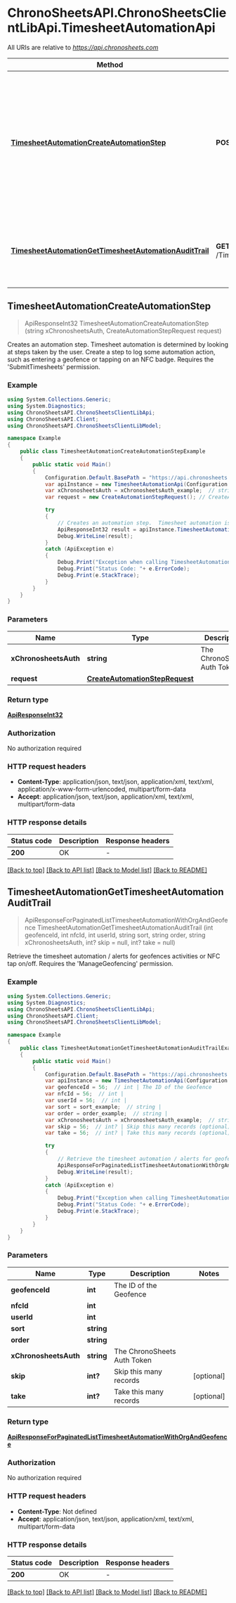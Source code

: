 # ChronoSheetsAPI.ChronoSheetsClientLibApi.TimesheetAutomationApi

All URIs are relative to *https://api.chronosheets.com*

Method | HTTP request | Description
------------- | ------------- | -------------
[**TimesheetAutomationCreateAutomationStep**](TimesheetAutomationApi.md#timesheetautomationcreateautomationstep) | **POST** /TimesheetAutomation/CreateAutomationStep | Creates an automation step.  Timesheet automation is determined by looking at steps taken by the user.  Create a step to log some automation action, such as entering a geofence or tapping on an NFC badge.  Requires the &#39;SubmitTimesheets&#39; permission.
[**TimesheetAutomationGetTimesheetAutomationAuditTrail**](TimesheetAutomationApi.md#timesheetautomationgettimesheetautomationaudittrail) | **GET** /TimesheetAutomation/GetTimesheetAutomationAuditTrail | Retrieve the timesheet automation / alerts for geofences activities or NFC tap on/off.  Requires the &#39;ManageGeofencing&#39; permission.



## TimesheetAutomationCreateAutomationStep

> ApiResponseInt32 TimesheetAutomationCreateAutomationStep (string xChronosheetsAuth, CreateAutomationStepRequest request)

Creates an automation step.  Timesheet automation is determined by looking at steps taken by the user.  Create a step to log some automation action, such as entering a geofence or tapping on an NFC badge.  Requires the 'SubmitTimesheets' permission.

### Example

```csharp
using System.Collections.Generic;
using System.Diagnostics;
using ChronoSheetsAPI.ChronoSheetsClientLibApi;
using ChronoSheetsAPI.Client;
using ChronoSheetsAPI.ChronoSheetsClientLibModel;

namespace Example
{
    public class TimesheetAutomationCreateAutomationStepExample
    {
        public static void Main()
        {
            Configuration.Default.BasePath = "https://api.chronosheets.com";
            var apiInstance = new TimesheetAutomationApi(Configuration.Default);
            var xChronosheetsAuth = xChronosheetsAuth_example;  // string | The ChronoSheets Auth Token
            var request = new CreateAutomationStepRequest(); // CreateAutomationStepRequest | 

            try
            {
                // Creates an automation step.  Timesheet automation is determined by looking at steps taken by the user.  Create a step to log some automation action, such as entering a geofence or tapping on an NFC badge.  Requires the 'SubmitTimesheets' permission.
                ApiResponseInt32 result = apiInstance.TimesheetAutomationCreateAutomationStep(xChronosheetsAuth, request);
                Debug.WriteLine(result);
            }
            catch (ApiException e)
            {
                Debug.Print("Exception when calling TimesheetAutomationApi.TimesheetAutomationCreateAutomationStep: " + e.Message );
                Debug.Print("Status Code: "+ e.ErrorCode);
                Debug.Print(e.StackTrace);
            }
        }
    }
}
```

### Parameters


Name | Type | Description  | Notes
------------- | ------------- | ------------- | -------------
 **xChronosheetsAuth** | **string**| The ChronoSheets Auth Token | 
 **request** | [**CreateAutomationStepRequest**](CreateAutomationStepRequest.md)|  | 

### Return type

[**ApiResponseInt32**](ApiResponseInt32.md)

### Authorization

No authorization required

### HTTP request headers

- **Content-Type**: application/json, text/json, application/xml, text/xml, application/x-www-form-urlencoded, multipart/form-data
- **Accept**: application/json, text/json, application/xml, text/xml, multipart/form-data

### HTTP response details
| Status code | Description | Response headers |
|-------------|-------------|------------------|
| **200** | OK |  -  |

[[Back to top]](#)
[[Back to API list]](../README.md#documentation-for-api-endpoints)
[[Back to Model list]](../README.md#documentation-for-models)
[[Back to README]](../README.md)


## TimesheetAutomationGetTimesheetAutomationAuditTrail

> ApiResponseForPaginatedListTimesheetAutomationWithOrgAndGeofence TimesheetAutomationGetTimesheetAutomationAuditTrail (int geofenceId, int nfcId, int userId, string sort, string order, string xChronosheetsAuth, int? skip = null, int? take = null)

Retrieve the timesheet automation / alerts for geofences activities or NFC tap on/off.  Requires the 'ManageGeofencing' permission.

### Example

```csharp
using System.Collections.Generic;
using System.Diagnostics;
using ChronoSheetsAPI.ChronoSheetsClientLibApi;
using ChronoSheetsAPI.Client;
using ChronoSheetsAPI.ChronoSheetsClientLibModel;

namespace Example
{
    public class TimesheetAutomationGetTimesheetAutomationAuditTrailExample
    {
        public static void Main()
        {
            Configuration.Default.BasePath = "https://api.chronosheets.com";
            var apiInstance = new TimesheetAutomationApi(Configuration.Default);
            var geofenceId = 56;  // int | The ID of the Geofence
            var nfcId = 56;  // int | 
            var userId = 56;  // int | 
            var sort = sort_example;  // string | 
            var order = order_example;  // string | 
            var xChronosheetsAuth = xChronosheetsAuth_example;  // string | The ChronoSheets Auth Token
            var skip = 56;  // int? | Skip this many records (optional) 
            var take = 56;  // int? | Take this many records (optional) 

            try
            {
                // Retrieve the timesheet automation / alerts for geofences activities or NFC tap on/off.  Requires the 'ManageGeofencing' permission.
                ApiResponseForPaginatedListTimesheetAutomationWithOrgAndGeofence result = apiInstance.TimesheetAutomationGetTimesheetAutomationAuditTrail(geofenceId, nfcId, userId, sort, order, xChronosheetsAuth, skip, take);
                Debug.WriteLine(result);
            }
            catch (ApiException e)
            {
                Debug.Print("Exception when calling TimesheetAutomationApi.TimesheetAutomationGetTimesheetAutomationAuditTrail: " + e.Message );
                Debug.Print("Status Code: "+ e.ErrorCode);
                Debug.Print(e.StackTrace);
            }
        }
    }
}
```

### Parameters


Name | Type | Description  | Notes
------------- | ------------- | ------------- | -------------
 **geofenceId** | **int**| The ID of the Geofence | 
 **nfcId** | **int**|  | 
 **userId** | **int**|  | 
 **sort** | **string**|  | 
 **order** | **string**|  | 
 **xChronosheetsAuth** | **string**| The ChronoSheets Auth Token | 
 **skip** | **int?**| Skip this many records | [optional] 
 **take** | **int?**| Take this many records | [optional] 

### Return type

[**ApiResponseForPaginatedListTimesheetAutomationWithOrgAndGeofence**](ApiResponseForPaginatedListTimesheetAutomationWithOrgAndGeofence.md)

### Authorization

No authorization required

### HTTP request headers

- **Content-Type**: Not defined
- **Accept**: application/json, text/json, application/xml, text/xml, multipart/form-data

### HTTP response details
| Status code | Description | Response headers |
|-------------|-------------|------------------|
| **200** | OK |  -  |

[[Back to top]](#)
[[Back to API list]](../README.md#documentation-for-api-endpoints)
[[Back to Model list]](../README.md#documentation-for-models)
[[Back to README]](../README.md)

